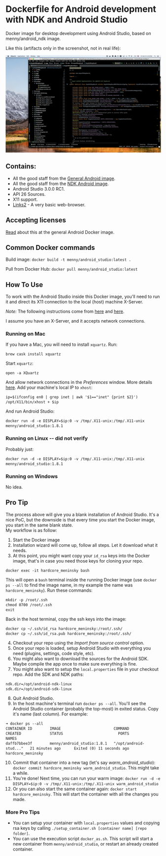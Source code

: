# Dockerfile for Android development with NDK and Android Studio
Docker image for desktop development using Android Studio, based on menny/android_ndk image.<br/>

Like this (artifacts only in the screenshot, not in real life):

![Screenshot of AnySoftKeyboard inside Docker](android_studio_ask_screenshot.png "Screenshot of AnySoftKeyboard inside Docker")

## Contains:

* All the good staff from the [General Android image](https://github.com/menny/docker_android/blob/master/README.md).
* All the good staff from the [NDK Android image](https://github.com/menny/docker_android/blob/master/android_ndk/README.md).
* Android Studio 3.0.0 RC1.
* API 26 Sources.
* X11 support.
* [Links2](http://links.twibright.com/) - A very basic web-browser.

## Accepting licenses
[Read](https://github.com/menny/docker_android/blob/master/README.md#accepting-licenses) about this at the general Android Docker image.

## Common Docker commands
Build image: `docker build -t menny/android_studio:latest .`

Pull from Docker Hub: `docker pull menny/android_studio:latest`

## How To Use
To work with the Android Studio inside this Docker image, you'll need to run it and direct its X11 connection to the local (host) machine X-Server.

_Note:_ The following instructions come from [here](https://fredrikaverpil.github.io/2016/07/31/docker-for-mac-and-gui-applications/) and [here](https://hub.docker.com/r/dlsniper/docker-intellij/).

I assume you have an X-Server, and it accepts network connections. 

### Running on Mac
If you have a Mac, you will need to install `xquartz`. Run:
```
brew cask install xquartz
```
Start `xquartz`:
```
open -a XQuartz
```
And allow network connections in the _Preferences_ window. More details [here](https://fredrikaverpil.github.io/2016/07/31/docker-for-mac-and-gui-applications/).
Add your machine's local IP to `xhost`:
```
ip=$(ifconfig en0 | grep inet | awk '$1=="inet" {print $2}')
/opt/X11/bin/xhost + $ip
```
And run Android Studio:
```
docker run -d -e DISPLAY=$ip:0 -v /tmp/.X11-unix:/tmp/.X11-unix menny/android_studio:1.8.1
```

### Running on Linux -- did not verify
Probably just:
```
docker run -d -e DISPLAY=$ip:0 -v /tmp/.X11-unix:/tmp/.X11-unix menny/android_studio:1.8.1
```

### Running on Windows
No idea.

## Pro Tip
The process above will give you a blank installation of Android Studio. It's a nice PoC, but the downside is that every time you start the Docker image, you start in the same blank state.<br/>
My workflow is as follow:

1. Start the Docker image
2. Installation wizard will come up, follow all steps. Let it download what it needs.
3. At this point, you might want copy your `id_rsa` keys into the Docker image, that's in case you need those keys for cloning your repo.

```
docker exec -it hardcore_meninsky bash
```

This will open a `bash` terminal inside the running Docker image (use `docker ps --all` to find the image name, in my example the name was `hardcore_meninsky`). Run these commands:

```
mkdir -p /root/.ssh
chmod 0700 /root/.ssh
exit
```

Back in the host terminal, copy the ssh keys into the image:

```
docker cp ~/.ssh/id_rsa hardcore_meninsky:/root/.ssh/
docker cp ~/.ssh/id_rsa.pub hardcore_meninsky:/root/.ssh/
```

4. Checkout your repo using the _Import from source control_ option.
5. Once your repo is loaded, setup Android Studio with everything you need (plugins, settings, code style, etc).
6. You might also want to download the sources for the Android SDK. Maybe compile the app once to make sure everything is fine.
7. You might also want to setup the `local.properties` file in your checkout repo. Add the SDK and NDK paths:

```
ndk.dir=/opt/android-ndk-linux
sdk.dir=/opt/android-sdk-linux
```

8. Quit Android Studio.
9. In the host machine's terminal run `docker ps --all`. You'll see the Android Studio container (probably the top-most) in exited status. Copy it's name (last column). For example:

```
➜ docker ps --all
CONTAINER ID        IMAGE                        COMMAND                  CREATED             STATUS                         PORTS               NAMES
daffb7bbee3f        menny/android_studio:1.8.1   "/opt/android-stud..."   21 minutes ago      Exited (0) 11 seconds ago                          hardcore_meninsky
```

10. Commit that container into a new tag (let's say _warm_android_studio_): `docker commit hardcore_meninsky warm_android_studio`. This might take a while.
11. You're done! Next time, you can run your warm image: `docker run -d -e DISPLAY=$ip:0 -v /tmp/.X11-unix:/tmp/.X11-unix warm_android_studio`
12. Or you can also start the same container again: `docker start hardcore_meninsky`. This will start the container with all the changes you made.

### More Pro Tips

 - You can setup your container with `local.properties` values and copying rsa keys by calling `./setup_container.sh [container name] [repo folder]`.
 - You can use the execution script `docker_as.sh`. This script will start a new container from `menny/android_studio`, or restart an already created container.